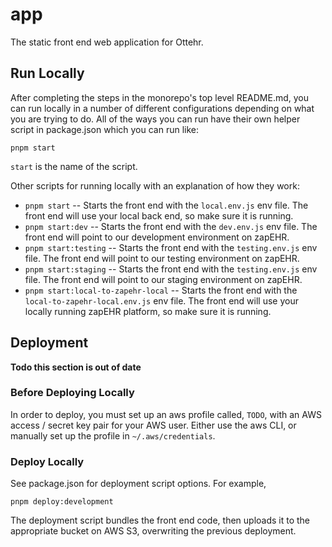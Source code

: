 # app

The static front end web application for Ottehr.

## Run Locally

After completing the steps in the monorepo's top level README.md, you can run locally in a number of different configurations depending on what you are trying to do. All of the ways you can run have their own helper script in package.json which you can run like:

```[bash]
pnpm start
```

`start` is the name of the script.

Other scripts for running locally with an explanation of how they work:

- `pnpm start` -- Starts the front end with the `local.env.js` env file. The front end will use your local back end, so make sure it is running.
- `pnpm start:dev` -- Starts the front end with the `dev.env.js` env file. The front end will point to our development environment on zapEHR.
- `pnpm start:testing` -- Starts the front end with the `testing.env.js` env file. The front end will point to our testing environment on zapEHR.
- `pnpm start:staging` -- Starts the front end with the `testing.env.js` env file. The front end will point to our staging environment on zapEHR.
- `pnpm start:local-to-zapehr-local` -- Starts the front end with the `local-to-zapehr-local.env.js` env file. The front end will use your locally running zapEHR platform, so make sure it is running.

## Deployment

**Todo this section is out of date**

### Before Deploying Locally

In order to deploy, you must set up an aws profile called, `TODO`, with an AWS access / secret key pair for your AWS user. Either use the aws CLI, or manually set up the profile in `~/.aws/credentials`.

### Deploy Locally

See package.json for deployment script options. For example,

```[bash]
pnpm deploy:development
```

The deployment script bundles the front end code, then uploads it to the appropriate bucket on AWS S3, overwriting the previous deployment.
